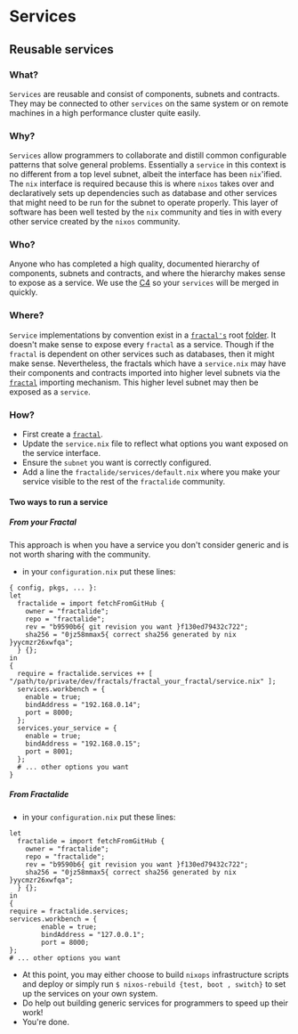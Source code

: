 # Services

## Reusable services

### What?

`Services` are reusable and consist of components, subnets and contracts. They may be connected to other `services` on the same system or on remote machines in a high performance cluster quite easily.

### Why?

`Services` allow programmers to collaborate and distill common configurable patterns that solve general problems.
Essentially a `service` in this context is no different from a top level subnet, albeit the interface has been `nix`'ified. The `nix` interface is required because this is where `nixos` takes over and declaratively sets up dependencies such as database
and other services that might need to be run for the subnet to operate properly. This layer of software has been well tested by the `nix` community and ties in with every other service created by the `nixos` community.

### Who?

Anyone who has completed a high quality, documented hierarchy of components, subnets and contracts, and where the hierarchy makes sense to expose as a service. We use the [C4](../CONTRIBUTING.md) so your `services` will be merged in quickly.

### Where?

`Service` implementations by convention exist in a [`fractal's`](../fractals/README.md) root [folder](https://github.com/fractalide/fractal_workbench/blob/master/service.nix). It doesn't make sense to expose every `fractal` as a service. Though if the `fractal` is dependent on other services such as databases, then it might make sense. Nevertheless, the fractals which have a `service.nix` may have their components and contracts imported into higher level subnets via the [`fractal`](../fractals/README.md) importing mechanism. This higher level subnet may then be exposed as a `service`.

### How?

* First create a [`fractal`](../fractals/README.md).
* Update the `service.nix` file to reflect what options you want exposed on the service interface.
* Ensure the `subnet` you want is correctly configured.
* Add a line the `fractalide/services/default.nix` where you make your service visible to the rest of the `fractalide` community.

#### Two ways to run a service
##### From your Fractal

This approach is when you have a service you don't consider generic and is not worth sharing with the community.

* in your `configuration.nix` put these lines:

```
{ config, pkgs, ... }:
let
  fractalide = import fetchFromGitHub {
    owner = "fractalide";
    repo = "fractalide";
    rev = "b9590b6{ git revision you want }f130ed79432c722";
    sha256 = "0jz58mmax5{ correct sha256 generated by nix }yycmzr26xwfqa";
  } {};
in
{
  require = fractalide.services ++ [ "/path/to/private/dev/fractals/fractal_your_fractal/service.nix" ];
  services.workbench = {
    enable = true;
    bindAddress = "192.168.0.14";
    port = 8000;
  };
  services.your_service = {
    enable = true;
    bindAddress = "192.168.0.15";
    port = 8001;
  };
  # ... other options you want
}
```
##### From Fractalide

* in your `configuration.nix` put these lines:

```
let
  fractalide = import fetchFromGitHub {
    owner = "fractalide";
    repo = "fractalide";
    rev = "b9590b6{ git revision you want }f130ed79432c722";
    sha256 = "0jz58mmax5{ correct sha256 generated by nix }yycmzr26xwfqa";
  } {};
in
{
require = fractalide.services;
services.workbench = {
        enable = true;
        bindAddress = "127.0.0.1";
        port = 8000;
};
# ... other options you want
```

* At this point, you may either choose to build `nixops` infrastructure scripts and deploy or simply run `$ nixos-rebuild {test, boot , switch}` to set up the services on your own system.
* Do help out building generic services for programmers to speed up their work!
* You're done.
